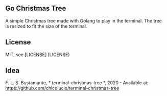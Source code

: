 ## Go Christmas Tree

A simple Christmas tree made with Golang to play in the terminal.
The tree is resized to fit the size of the terminal. 




## License

MIT, see [LICENSE] (LICENSE)

## Idea

F. L. S. Bustamante, * terminal-christmas-tree *, 2020 - Available at: https://github.com/chicolucio/terminal-christmas-tree
